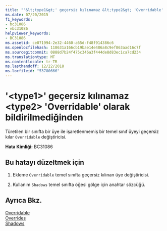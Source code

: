 ```yaml
---
title: "'&lt;type1&gt;' geçersiz kılınamaz &lt;type2&gt; 'Overridable' olarak bildirilmediğinden"
ms.date: 07/20/2015
f1_keywords:
- bc31086
- vbc31086
helpviewer_keywords:
- BC31086
ms.assetid: ce071994-2e32-4460-a65d-f48f914386c6
ms.openlocfilehash: 118631a166cb19bae14e486a8c9ef863aad16c7f
ms.sourcegitcommit: 0888d7b24f475c346a3f444de8d83ec1ca7cd234
ms.translationtype: MT
ms.contentlocale: tr-TR
ms.lasthandoff: 12/22/2018
ms.locfileid: "53780666"
---
```

# <a name="lttype1gt-cannot-override-lttype2gt-because-it-is-not-declared-overridable"></a>'&lt;type1&gt;' geçersiz kılınamaz &lt;type2&gt; 'Overridable' olarak bildirilmediğinden
Türetilen bir sınıfta bir üye ile işaretlenmemiş bir temel sınıf üyeyi geçersiz kılar `Overridable` değiştiricisi.  
  
 **Hata Kimliği:** BC31086  
  
## <a name="to-correct-this-error"></a>Bu hatayı düzeltmek için  
  
1.  Ekleme `Overridable` temel sınıfta geçersiz kılınan üye değiştiricisi.  
  
2.  Kullanım `Shadows` temel sınıfta öğesi gölge için anahtar sözcüğü.  
  
## <a name="see-also"></a>Ayrıca Bkz.  
 [Overridable](../../visual-basic/language-reference/modifiers/overridable.md)  
 [Overrides](../../visual-basic/language-reference/modifiers/overrides.md)  
 [Shadows](../../visual-basic/language-reference/modifiers/shadows.md)
